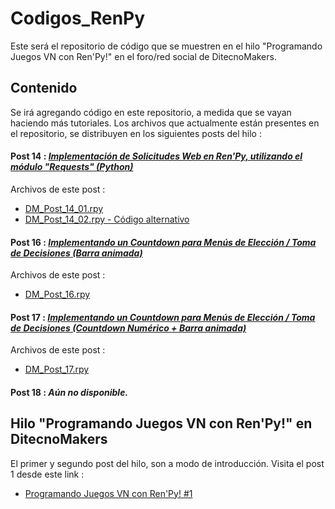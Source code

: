 # Codigos_RenPy
Este será el repositorio de código que se muestren en el hilo "Programando Juegos VN con Ren'Py!" en el foro/red social de DitecnoMakers.


## Contenido
Se irá agregando código en este repositorio, a medida que se vayan haciendo más tutoriales.
Los archivos que actualmente están presentes en el repositorio, se distribuyen en los siguientes posts del hilo :

#### Post 14 : _[Implementación de Solicitudes Web en Ren'Py, utilizando el módulo "Requests" (Python)](https://ditecnomakers.com/programando-juegos-vn-con-renpy-14-2/)_
Archivos de este post :
* [DM_Post_14_01.rpy](https://github.com/CharlieFuu69/Codigos_RenPy/blob/4a0be8e771d0bf1bc82264a7d3fd2dc47c96eab6/DM_Post_14_01.rpy)
* [DM_Post_14_02.rpy - Código alternativo](https://github.com/CharlieFuu69/Codigos_RenPy/blob/4a0be8e771d0bf1bc82264a7d3fd2dc47c96eab6/DM_Post_14_02.rpy)

#### Post 16 : _[Implementando un Countdown para Menús de Elección / Toma de Decisiones (Barra animada)](https://ditecnomakers.com/programando-juegos-vn-con-renpy-16/)_
Archivos de este post :
* [DM_Post_16.rpy](https://github.com/CharlieFuu69/Codigos_RenPy/blob/b4744f249e1e5c2f3042d57f932c3b91de4b5c3a/DM_Post_16.rpy)

#### Post 17 : _[Implementando un Countdown para Menús de Elección / Toma de Decisiones (Countdown Numérico + Barra animada)](https://ditecnomakers.com/programando-juegos-vn-con-renpy-17-2/)_
Archivos de este post :
* [DM_Post_17.rpy](https://github.com/CharlieFuu69/Codigos_RenPy/blob/b97dd634f3a931480cb6421f10f5353f4e5d86b4/DM_Post_17.rpy)

#### Post 18 : _Aún no disponible._


## Hilo "Programando Juegos VN con Ren'Py!" en DitecnoMakers
El primer y segundo post del hilo, son a modo de introducción. Visita el post 1 desde este link :

* [Programando Juegos VN con Ren'Py! #1](https://ditecnomakers.com/programa-juegos-vn-con-renpy-1-que-es-renpy-a-que-tipo-de-juegos-esta-orientado-este-motor/)
